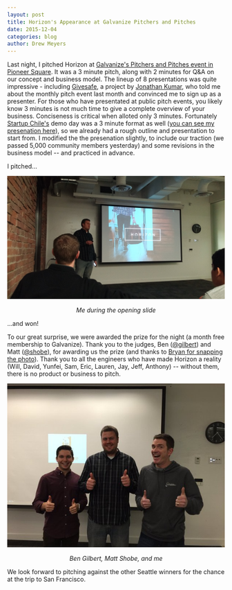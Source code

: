 ```yaml
---
layout: post
title: Horizon's Appearance at Galvanize Pitchers and Pitches
date: 2015-12-04
categories: blog
author: Drew Meyers
---
```

Last night, I pitched Horizon at [Galvanize's Pitchers and Pitches event in Pioneer Square](http://www.galvanize.com/event/pitchers-and-pitches/#.VmIie9-rT6Y). It was a 3 minute pitch, along with 2 minutes for Q&A on our concept and business model. The lineup of 8 presentations was quite impressive - including [Givesafe](http://www.withgivesafe.org/), a project by [Jonathan Kumar](https://www.linkedin.com/in/kumario), who told me about the monthly pitch event last month and convinced me to sign up as a presenter. For those who have presentated at public pitch events, you likely know 3 minutes is not much time to give a complete overview of your business. Conciseness is critical when alloted only 3 minutes. Fortunately [Startup Chile's](http://www.startupchile.org/) demo day was a 3 minute format as well ([you can see my presenation here](https://www.youtube.com/watch?v=R_l1olsg5lU)), so we already had a rough outline and presentation to start from. I modified the the presenation slightly, to include our traction (we passed 5,000 community members yesterday) and some revisions in the business model -- and practiced in advance.

I pitched...

<p align="center"><img src="/assets/team-pitchers-pitches-stage.jpg"></p>

<p align="center"><em>Me during the opening slide</em></p>

...and won! 

To our great surprise, we were awarded the prize for the night (a month free membership to Galvanize). Thank you to the judges, Ben ([@gilbert](https://twitter.com/gilbert)) and Matt ([@shobe](https://twitter.com/shobe)), for awarding us the prize (and thanks to [Bryan for snapping the photo](https://twitter.com/rybanc/status/672619033489838080)). Thank you to all the engineers who have made Horizon a reality (Will, David, Yunfei, Sam, Eric, Lauren, Jay, Jeff, Anthony) -- without them, there is no product or business to pitch.

<p align="center"><img src="/assets/blog-pitchersandpitches.jpg"></p>

<p align="center"><em>Ben Gilbert, Matt Shobe, and me</em></p>

We look forward to pitching against the other Seattle winners for the chance at the trip to San Francisco.